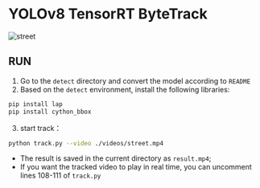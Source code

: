 # YOLOv8  TensorRT  ByteTrack

![street](videos/result.gif)



## RUN

1. Go to the `detect` directory and convert the model according to `README`
2. Based on the `detect` environment, install the following libraries:

```bash
pip install lap
pip install cython_bbox
```

3. start track：

```bash
python track.py --video ./videos/street.mp4
```

- The result is saved in the current directory as `result.mp4`;
- If you want the tracked video to play in real time, you can uncomment lines 108-111 of `track.py` 

